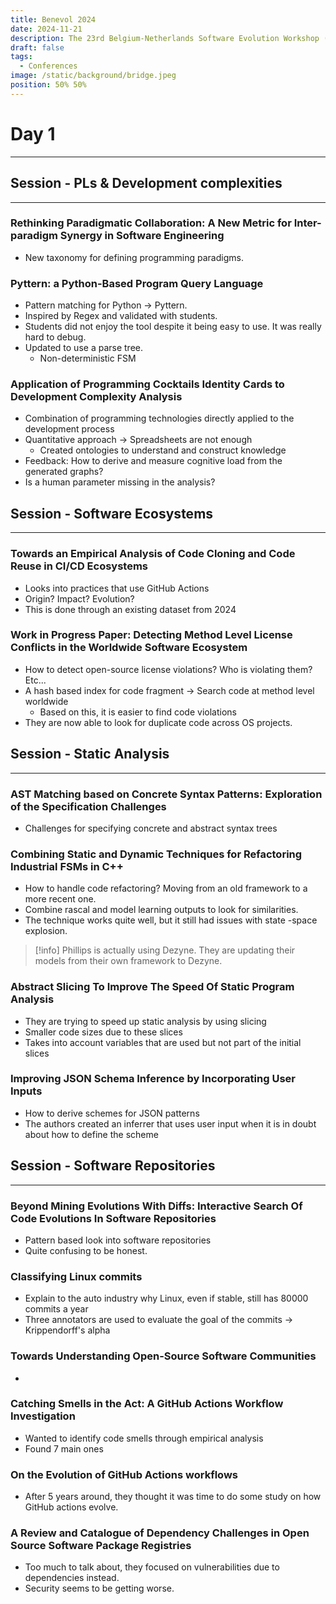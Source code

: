 ```yaml
---
title: Benevol 2024
date: 2024-11-21
description: The 23rd Belgium-Netherlands Software Evolution Workshop (Wed 20 +) Thu 21 - Fri 22 November 2024, Namur Belgium
draft: false
tags:
  - Conferences
image: /static/background/bridge.jpeg
position: 50% 50%
---
```


# Day 1
---
## Session - PLs & Development complexities
---
### Rethinking Paradigmatic Collaboration: A New Metric for Inter-paradigm Synergy in Software Engineering

- New taxonomy for defining programming paradigms.
### Pyttern: a Python-Based Program Query Language

- Pattern matching for Python -> Pyttern.
- Inspired by Regex and validated with students.
- Students did not enjoy the tool despite it being easy to use. It was really hard to debug.
- Updated to use a parse tree.
	- Non-deterministic FSM
### Application of Programming Cocktails Identity Cards to Development Complexity Analysis

- Combination of programming technologies directly applied to the development process
- Quantitative approach -> Spreadsheets are not enough
	- Created ontologies to understand and construct knowledge
- Feedback: How to derive and measure cognitive load from the generated graphs?
- Is a human parameter missing in the analysis?
## Session - Software Ecosystems
---
### Towards an Empirical Analysis of Code Cloning and Code Reuse in CI/CD Ecosystems

- Looks into practices that use GitHub Actions
- Origin? Impact? Evolution?
- This is done through an existing dataset from 2024
### Work in Progress Paper: Detecting Method Level License Conflicts in the Worldwide Software Ecosystem

- How to detect open-source license violations? Who is violating them? Etc...
- A hash based index for code fragment -> Search code at method level worldwide
	- Based on this, it is easier to find code violations
- They are now able to look for duplicate code across OS projects.
## Session - Static Analysis
---
### AST Matching based on Concrete Syntax Patterns: Exploration of the Specification Challenges

- Challenges for specifying concrete and abstract syntax trees
### Combining Static and Dynamic Techniques for Refactoring Industrial FSMs in C++

- How to handle code refactoring? Moving from an old framework to a more recent one.
- Combine rascal and model learning outputs to look for similarities.
- The technique works quite well, but it still had issues with state -space explosion. 

> [!info] 
> Phillips is actually using Dezyne. They are updating their models from their own framework to Dezyne.
### Abstract Slicing To Improve The Speed Of Static Program Analysis

- They are trying to speed up static analysis by using slicing
- Smaller code sizes due to these slices
- Takes into account variables that are used but not part of the initial slices
### Improving JSON Schema Inference by Incorporating User Inputs

- How to derive schemes for JSON patterns
- The authors created an inferrer that uses user input when it is in doubt about how to define the scheme

## Session - Software Repositories
---
### Beyond Mining Evolutions With Diffs: Interactive Search Of Code Evolutions In Software Repositories

- Pattern based look into software repositories
- Quite confusing to be honest.

### Classifying Linux commits

- Explain to the auto industry why Linux, even if stable, still has 80000 commits a year
-  Three annotators are used to evaluate the goal of the commits -> Krippendorff's alpha

### Towards Understanding Open-Source Software Communities

- 

### Catching Smells in the Act: A GitHub Actions Workflow Investigation

- Wanted to identify code smells through empirical analysis
- Found 7 main ones

### On the Evolution of GitHub Actions workflows

- After 5 years around, they thought it was time to do some study on how GitHub actions evolve.

### A Review and Catalogue of Dependency Challenges in Open Source Software Package Registries

- Too much to talk about, they focused on vulnerabilities due to dependencies instead.
- Security seems to be getting worse.
